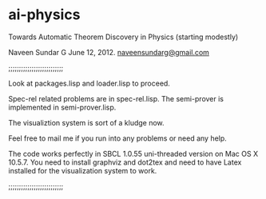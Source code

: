 ai-physics
==========

Towards Automatic Theorem Discovery in Physics (starting modestly) 

Naveen Sundar G
June 12, 2012.
naveensundarg@gmail.com

;;;;;;;;;;;;;;;;;;;;;;;;;;

Look at packages.lisp and loader.lisp to proceed. 

Spec-rel related problems are in spec-rel.lisp. The semi-prover is implemented in semi-prover.lisp. 

The visualiztion system is sort of a kludge now. 

Feel free to mail me if you run into any problems or need any help. 

The code works perfectly in SBCL 1.0.55 uni-threaded version on Mac OS X 10.5.7.
You need to install graphviz and dot2tex and need to have Latex installed for the visualization system to work.  

;;;;;;;;;;;;;;;;;;;;;;;;;;
